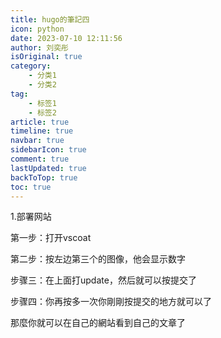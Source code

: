 ```yaml
---
title: hugo的筆記四
icon: python
date: 2023-07-10 12:11:56
author: 刘奕彤
isOriginal: true
category: 
    - 分类1
    - 分类2
tag:
    - 标签1
    - 标签2
article: true
timeline: true
navbar: true
sidebarIcon: true
comment: true
lastUpdated: true
backToTop: true
toc: true
---
```


1.部署网站

第一步：打开vscoat

第二步：按左边第三个的图像，他会显示数字

步骤三：在上面打update，然后就可以按提交了

步骤四：你再按多一次你剛剛按提交的地方就可以了

那麼你就可以在自己的網站看到自己的文章了
